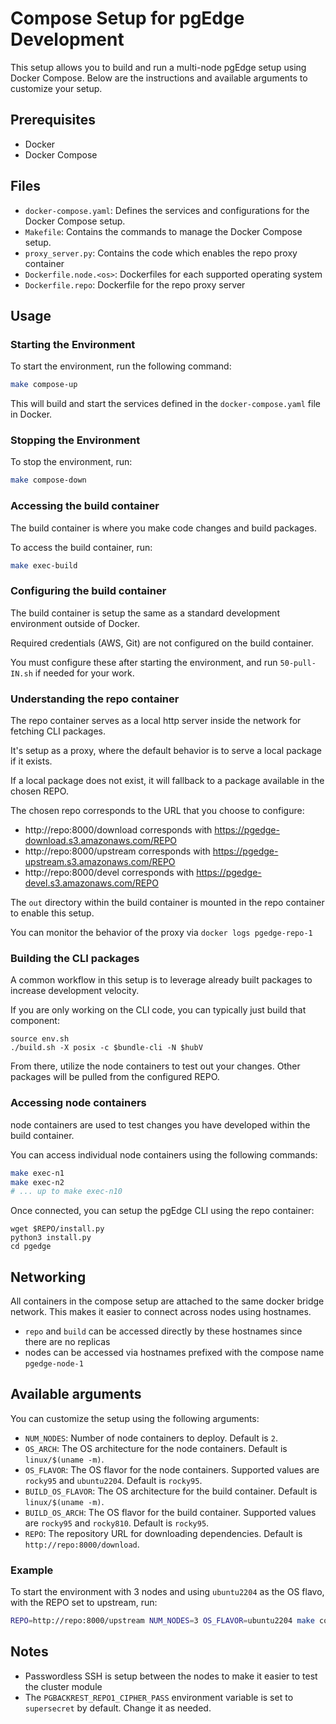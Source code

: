# Compose Setup for pgEdge Development

This setup allows you to build and run a multi-node pgEdge setup using Docker Compose. Below are the instructions and available arguments to customize your setup.

## Prerequisites

- Docker
- Docker Compose

## Files

- `docker-compose.yaml`: Defines the services and configurations for the Docker Compose setup.
- `Makefile`: Contains the commands to manage the Docker Compose setup.
- `proxy_server.py`: Contains the code which enables the repo proxy container
- `Dockerfile.node.<os>`: Dockerfiles for each supported operating system
- `Dockerfile.repo`: Dockerfile for the repo proxy server

## Usage

### Starting the Environment

To start the environment, run the following command:

```sh
make compose-up
```

This will build and start the services defined in the `docker-compose.yaml` file in Docker.

### Stopping the Environment

To stop the environment, run:

```sh
make compose-down
```

### Accessing the build container

The build container is where you make code changes and build packages.

To access the build container, run:

```sh
make exec-build
```

### Configuring the build container

The build container is setup the same as a standard development environment outside of Docker.

Required credentials (AWS, Git) are not configured on the build container.

You must configure these after starting the environment, and run `50-pull-IN.sh` if needed for your work.

### Understanding the repo container

The repo container serves as a local http server inside the network for fetching CLI packages.

It's setup as a proxy, where the default behavior is to serve a local package if it exists.

If a local package does not exist, it will fallback to a package available in the chosen REPO.

The chosen repo corresponds to the URL that you choose to configure:

- http://repo:8000/download corresponds with https://pgedge-download.s3.amazonaws.com/REPO
- http://repo:8000/upstream corresponds with https://pgedge-upstream.s3.amazonaws.com/REPO
- http://repo:8000/devel corresponds with https://pgedge-devel.s3.amazonaws.com/REPO

The `out` directory within the build container is mounted in the repo container to enable this setup.

You can monitor the behavior of the proxy via `docker logs pgedge-repo-1`

### Building the CLI packages

A common workflow in this setup is to leverage already built packages to increase development velocity.

If you are only working on the CLI code, you can typically just build that component:

```
source env.sh
./build.sh -X posix -c $bundle-cli -N $hubV
```

From there, utilize the node containers to test out your changes. Other packages will be pulled from the configured REPO.

### Accessing node containers

node containers are used to test changes you have developed within the build container.

You can access individual node containers using the following commands:

```sh
make exec-n1
make exec-n2
# ... up to make exec-n10
```

Once connected, you can setup the pgEdge CLI using the repo container:

```
wget $REPO/install.py
python3 install.py
cd pgedge
```

## Networking

All containers in the compose setup are attached to the same docker bridge network. This makes it easier to connect across nodes using hostnames.

- `repo` and `build` can be accessed directly by these hostnames since there are no replicas
- nodes can be accessed via hostnames prefixed with the compose name `pgedge-node-1`

## Available arguments

You can customize the setup using the following arguments:

- `NUM_NODES`: Number of node containers to deploy. Default is `2`.
- `OS_ARCH`: The OS architecture for the node containers. Default is `linux/$(uname -m)`.
- `OS_FLAVOR`: The OS flavor for the node containers. Supported values are `rocky95` and `ubuntu2204`. Default is `rocky95`.
- `BUILD_OS_FLAVOR`: The OS architecture for the build container. Default is `linux/$(uname -m)`.
- `BUILD_OS_ARCH`: The OS flavor for the build container. Supported values are `rocky95` and `rocky810`. Default is `rocky95`.
- `REPO`: The repository URL for downloading dependencies. Default is `http://repo:8000/download`.

### Example

To start the environment with 3 nodes and using `ubuntu2204` as the OS flavo, with the REPO set to upstream, run:

```sh
REPO=http://repo:8000/upstream NUM_NODES=3 OS_FLAVOR=ubuntu2204 make compose-up
```

## Notes

- Passwordless SSH is setup between the nodes to make it easier to test the cluster module
- The `PGBACKREST_REPO1_CIPHER_PASS` environment variable is set to `supersecret` by default. Change it as needed.

